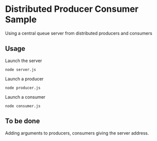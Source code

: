 # Distributed Producer Consumer Sample

Using a central queue server from distributed producers and consumers

## Usage

Launch the server
```
node server.js
```
Launch a producer
```
node producer.js
```
Launch a consumer
```
node consumer.js
```

## To be done

Adding arguments to producers, consumers giving the server address.